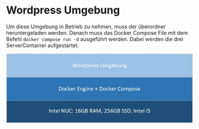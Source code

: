 # Wordpress Umgebung

Um diese Umgebung in Betrieb zu nehmen, muss der überordner heruntergeladen werden. Danach muss das Docker Compose File mit dem Befehl `docker compose run -d` ausgeführt werden. Dabei werden die drei ServerContainer aufgestartet.

<img align="center" width="" height="" src="./img/../../img/../../img/schichten.jpg" alt="Schichtenmodell">